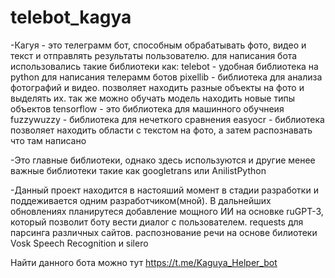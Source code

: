 # telebot_kagya
-Кагуя - это телеграмм бот, способным обрабатывать фото, видео и текст и отправлять результаты пользователю. для написания бота использовались такие библиотеки как:
telebot - удобная библиотека на python для написания телерамм ботов
pixellib - библиотека для анализа фотографий и видео. позволяет находить разные объекты на фото и выделять их. так же можно обучать модель находить новые типы объектов
tensorflow - это библиотека для машинного обучнеия
fuzzywuzzy - библиотека для нечеткого сравнения
easyocr - библиотека позволяет находить области с текстом на фото, а затем распознавать что там написано

-Это главные библиотеки, однако здесь используются и другие менее важные библиотеки такие как googletrans или AnilistPython

-Данный проект находится в настояший момент в стадии разработки и поддеживается одним разработчиком(мной). В дальнейших обновлениях планирутеся добавление мощного ИИ на основке ruGPT-3, который позволит боту вести диалог с пользователем. requests для парсинга различных сайтов. распознование речи на основе билиотеки Vosk Speech Recognition и silero 


Найти данного бота можно тут https://t.me/Kaguya_Helper_bot
